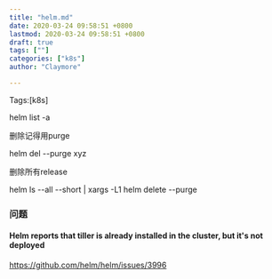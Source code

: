 ```yaml
---
title: "helm.md"
date: 2020-03-24 09:58:51 +0800
lastmod: 2020-03-24 09:58:51 +0800
draft: true
tags: [""]
categories: ["k8s"]
author: "Claymore"

---
```

Tags:[k8s]

helm list -a

删除记得用purge

helm del --purge xyz



删除所有release

helm ls --all --short | xargs -L1 helm delete --purge





### 问题



#### Helm reports that tiller is already installed in the cluster, but it's not deployed

<https://github.com/helm/helm/issues/3996>

